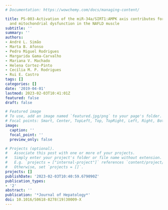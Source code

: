 ```yaml
---
# Documentation: https://wowchemy.com/docs/managing-content/

title: PS-003-Activation of the miR-34a/SIRT1:AMPK axis contributes for insulin resistance
  and mitochondrial dysfunction in the NAFLD muscle
subtitle: ''
summary: ''
authors:
- André L. Simão
- Marta B. Afonso
- Pedro Miguel Rodrigues
- Margarida Gama-Carvalho
- Mariana V. Machado
- Helena Cortez-Pinto
- Cecília M. P. Rodrigues
- Rui E. Castro
tags: []
categories: []
date: '2019-04-01'
lastmod: 2023-02-03T10:41:01Z
featured: false
draft: false

# Featured image
# To use, add an image named `featured.jpg/png` to your page's folder.
# Focal points: Smart, Center, TopLeft, Top, TopRight, Left, Right, BottomLeft, Bottom, BottomRight.
image:
  caption: ''
  focal_point: ''
  preview_only: false

# Projects (optional).
#   Associate this post with one or more of your projects.
#   Simply enter your project's folder or file name without extension.
#   E.g. `projects = ["internal-project"]` references `content/project/deep-learning/index.md`.
#   Otherwise, set `projects = []`.
projects: []
publishDate: '2023-02-03T10:40:59.679090Z'
publication_types:
- '2'
abstract: ''
publication: '*Journal of Hepatology*'
doi: 10.1016/S0618-8278(19)30009-X
---
```


